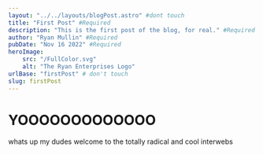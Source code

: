 ```yaml
---
layout: "../../layouts/blogPost.astro" #dont touch
title: "First Post" #Required
description: "This is the first post of the blog, for real." #Required
author: "Ryan Mullin" #Required
pubDate: "Nov 16 2022" #Required
heroImage: 
    src: "/FullColor.svg"
    alt: "The Ryan Enterprises Logo"
urlBase: "firstPost" # don't touch
slug: firstPost
---
```



# YOOOOOOOOOOOOO

whats up my dudes welcome to the totally radical and cool interwebs
